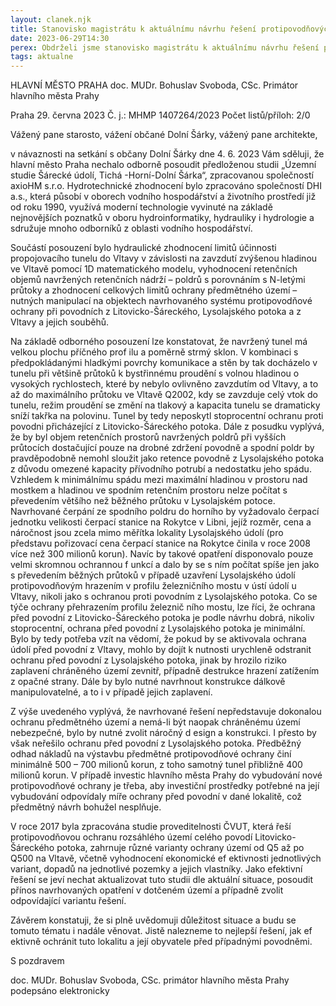 ```yaml
---
layout: clanek.njk
title: Stanovisko magistrátu k aktuálnímu návrhu řešení protipovodňových opatření 
date: 2023-06-29T14:30
perex: Obdrželi jsme stanovisko magistrátu k aktuálnímu návrhu řešení protipovodňových opatření v Dolní Šárce. Magistrát nám oznamuje, že navrhované řešení nepředstavuje dokonalou ochranu předmětného území, má náročný design a konstrukci a že investiční prostředky na jeho vybudování neodpovídají míře ochrany před povodní v dané lokalitě. Navrhuje aktualizovat studii ČVUT z roku 2017 dle aktuální situace, posoudit přínos navrhovaných opatření v dotčeném území a případně zvolit odpovídající variantu řešení.
tags: aktualne
---
```

 
HLAVNÍ MĚSTO PRAHA
doc. MUDr. Bohuslav Svoboda, CSc.
Primátor hlavního města Prahy

Praha 29. června 2023
Č. j.: MHMP 1407264/2023
Počet listů/příloh: 2/0

Vážený pane starosto, vážení občané Dolní Šárky, vážený pane architekte,

v návaznosti na setkání s občany Dolní Šárky dne 4. 6. 2023 Vám sděluji, že hlavní město Praha nechalo odborně posoudit předloženou studii „Územní studie Šárecké údolí, Tichá -Horní-Dolní
Šárka“, zpracovanou společností axioHM s.r.o. Hydrotechnické zhodnocení bylo zpracováno společností DHI a.s., která působí v oborech vodního hospodářství a životního prostředí již od roku 1990, využívá moderní technologie vyvinuté na základě nejnovějších poznatků v oboru hydroinformatiky, hydrauliky i  hydrologie a  sdružuje mnoho odborníků z oblasti vodního hospodářství.

Součástí posouzení bylo hydraulické zhodnocení limitů účinnosti propojovacího tunelu do Vltavy v závislosti na  zavzdutí zvýšenou hladinou ve  Vltavě pomocí 1D  matematického modelu, vyhodnocení retenčních objemů navržených retenčních nádrží – poldrů s porovnáním s N-letými průtoky a zhodnocení celkových limitů ochrany předmětného území – nutných manipulací na objektech navrhovaného systému protipovodňové ochrany při povodních z Litovicko-Šáreckého, Lysolajského potoka a z Vltavy a jejich souběhů.

Na základě odborného posouzení lze konstatovat, že navržený tunel má velkou plochu příčného prof ilu a poměrně strmý sklon. V kombinaci s předpokládanými hladkými povrchy komunikace a stěn by tak docházelo v tunelu při většině průtoků k bystřinnému proudění s volnou hladinou o vysokých rychlostech, které by nebylo ovlivněno zavzdutím od Vltavy, a to až do maximálního průtoku ve Vltavě Q2002, kdy se zavzduje celý vtok do tunelu, režim proudění se změní na tlakový a kapacita tunelu se dramaticky sníží takřka na polovinu. Tunel by tedy neposkytl stoprocentní ochranu proti povodni přicházející z Litovicko-Šáreckého potoka. Dále z posudku vyplývá, že by byl objem retenčních prostorů navržených poldrů při vyšších průtocích dostačující pouze na drobné zdržení povodně a spodní poldr by pravděpodobně nemohl sloužit jako retence povodně z Lysolajského potoka z důvodu omezené kapacity přívodního potrubí a nedostatku jeho spádu. Vzhledem k minimálnímu spádu mezi maximální hladinou v prostoru nad mostkem a hladinou ve  spodním retenčním  prostoru nelze  počítat  s převedením většího  než  běžného  průtoku v Lysolajském potoce. Navrhované čerpání ze spodního poldru do horního by vyžadovalo čerpací jednotku velikosti čerpací stanice na Rokytce v Libni, jejíž rozměr, cena a náročnost jsou zcela mimo měřítka lokality Lysolajského údolí (pro představu pořizovací cena čerpací stanice na Rokytce činila v roce 2008 více než 300 milionů korun). Navíc by takové opatření disponovalo pouze velmi skromnou ochrannou f unkcí a dalo by se s ním počítat spíše jen jako s převedením běžných průtoků v případě uzavření Lysolajského údolí protipovodňovým hrazením v profilu
železničního mostu v ústí údolí u Vltavy, nikoli jako s ochranou proti povodním z Lysolajského potoka. Co se týče ochrany přehrazením profilu železnič ního mostu, lze říci, že ochrana před povodní z Litovicko-Šáreckého potoka je podle návrhu dobrá, nikoliv stoprocentní, ochrana před povodní z Lysolajského potoka je minimální. Bylo by tedy potřeba vzít na vědomí, že pokud by se aktivovala ochrana údolí před povodní z Vltavy, mohlo by dojít k nutnosti urychleně odstranit ochranu před povodní z Lysolajského potoka, jinak by hrozilo riziko zaplavení chráněného území zevnitř, případně  destrukce  hrazení  zatížením  z opačné strany. Dále by bylo nutné navrhnout konstrukce dálkově manipulovatelné, a to i v případě jejich zaplavení.

Z výše uvedeného vyplývá, že navrhované řešení nepředstavuje dokonalou ochranu předmětného
území a nemá-li být naopak chráněnému území nebezpečné, bylo by nutné zvolit náročný d esign
a konstrukci. I přesto by však neřešilo ochranu před povodní z Lysolajského potoka. Předběžný odhad nákladů na výstavbu předmětné protipovodňové ochrany činí minimálně 500 – 700 milionů korun, z toho samotný tunel přibližně 400 milionů korun. V případě investic hlavního města Prahy do vybudování nové protipovodňové ochrany je třeba, aby investiční prostředky potřebné na její vybudování odpovídaly míře ochrany před povodní v dané lokalitě, což předmětný návrh bohužel nesplňuje.

V roce 2017 byla zpracována studie proveditelnosti ČVUT, která řeší protipovodňovou ochranu rozsáhlého území celého povodí Litovicko-Šáreckého potoka, zahrnuje různé varianty ochrany
území od Q5  až po Q500  na Vltavě, včetně vyhodnocení ekonomické ef ektivnosti jednotlivých variant, dopadů na jednotlivé pozemky a jejich vlastníky. Jako efektivní řešení se jeví nechat aktualizovat tuto studii dle aktuální situace, posoudit přínos navrhovaných opatření v dotčeném
území a případně zvolit odpovídající variantu řešení.

Závěrem konstatuji, že si plně uvědomuji důležitost situace a budu se tomuto tématu i nadále věnovat. Jistě nalezneme to nejlepší řešení, jak ef ektivně ochránit tuto lokalitu a její obyvatele před případnými povodněmi.

S pozdravem

doc. MUDr. Bohuslav Svoboda, CSc. primátor hlavního města Prahy podepsáno elektronicky





